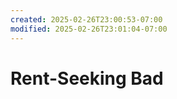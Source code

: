 ```yaml
---
created: 2025-02-26T23:00:53-07:00
modified: 2025-02-26T23:01:04-07:00
---
```


# Rent-Seeking Bad

